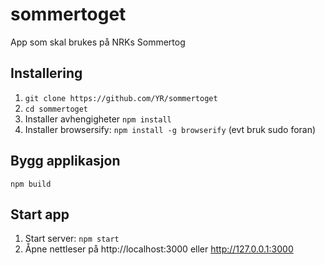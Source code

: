 # sommertoget
App som skal brukes på NRKs Sommertog

## Installering
1. `git clone https://github.com/YR/sommertoget`
2. `cd sommertoget`
3. Installer avhengigheter `npm install`
4. Installer browsersify: `npm install -g browserify` (evt bruk sudo foran)

## Bygg applikasjon
`npm build`

## Start app
1. Start server: `npm start`
2. Åpne nettleser på http://localhost:3000 eller http://127.0.0.1:3000
